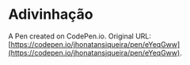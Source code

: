 # Adivinhação 

A Pen created on CodePen.io. Original URL: [https://codepen.io/jhonatansiqueira/pen/eYeqGww](https://codepen.io/jhonatansiqueira/pen/eYeqGww).


